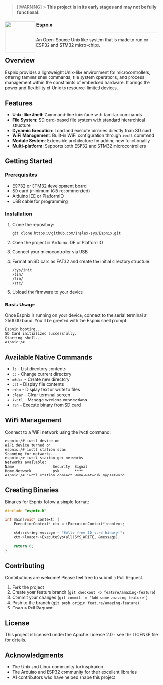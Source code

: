 > [!WARNING] > **This project is in its early stages and may not be fully functional.**

<div>
  <img align="left" width="100" src="https://github.com/Inplex-sys/espnix/assets/69421356/090b8ea2-e131-4995-b0c7-1aba19afd5dc" />
  <h3 align="left">Espnix</h3>
</div>

<hr/>
An Open-Source Unix like system that is made to run on ESP32 and STM32 micro-chips.

## Overview

Espnix provides a lightweight Unix-like environment for microcontrollers, offering familiar shell commands, file system operations, and process management within the constraints of embedded hardware. It brings the power and flexibility of Unix to resource-limited devices.

## Features

-   **Unix-like Shell**: Command-line interface with familiar commands
-   **File System**: SD card-based file system with standard hierarchical structure
-   **Dynamic Execution**: Load and execute binaries directly from SD card
-   **WiFi Management**: Built-in WiFi configuration through `iwctl` command
-   **Module System**: Extensible architecture for adding new functionality
-   **Multi-platform**: Supports both ESP32 and STM32 microcontrollers

## Getting Started

### Prerequisites

-   ESP32 or STM32 development board
-   SD card (minimum 1GB recommended)
-   Arduino IDE or PlatformIO
-   USB cable for programming

### Installation

1. Clone the repository:

    ```
    git clone https://github.com/Inplex-sys/Espnix.git
    ```

2. Open the project in Arduino IDE or PlatformIO

3. Connect your microcontroller via USB

4. Format an SD card as FAT32 and create the initial directory structure:

    ```
    /sys/init
    /bin/
    /lib/
    /etc/
    ```

5. Upload the firmware to your device

### Basic Usage

Once Espnix is running on your device, connect to the serial terminal at 250000 baud. You'll be greeted with the Espnix shell prompt:

```
Espnix booting...
SD Card initialized successfully.
Starting shell...
espnix:/#
```

## Available Native Commands

-   `ls` - List directory contents
-   `cd` - Change current directory
-   `mkdir` - Create new directory
-   `cat` - Display file contents
-   `echo` - Display text or write to files
-   `clear` - Clear terminal screen
-   `iwctl` - Manage wireless connections
-   `run` - Execute binary from SD card

## WiFi Management

Connect to a WiFi network using the iwctl command:

```
espnix:/# iwctl device on
WiFi device turned on
espnix:/# iwctl station scan
Scanning for networks...
espnix:/# iwctl station get-networks
Networks available:
Name                  Security  Signal
Home-Network          psk       ****
espnix:/# iwctl station connect Home-Network mypassword
```

## Creating Binaries

Binaries for Espnix follow a simple format:

```c
#include "espnix.h"

int main(void* context) {
    ExecutionContext* ctx = (ExecutionContext*)context;

    std::string message = "Hello from SD card binary!";
    ctx->loader->ExecuteSysCall(SYS_WRITE, &message);

    return 0;
}
```

## Contributing

Contributions are welcome! Please feel free to submit a Pull Request.

1. Fork the project
2. Create your feature branch (`git checkout -b feature/amazing-feature`)
3. Commit your changes (`git commit -m 'Add some amazing feature'`)
4. Push to the branch (`git push origin feature/amazing-feature`)
5. Open a Pull Request

## License

This project is licensed under the Apache License 2.0 - see the LICENSE file for details.

## Acknowledgments

-   The Unix and Linux community for inspiration
-   The Arduino and ESP32 community for their excellent libraries
-   All contributors who have helped shape this project
